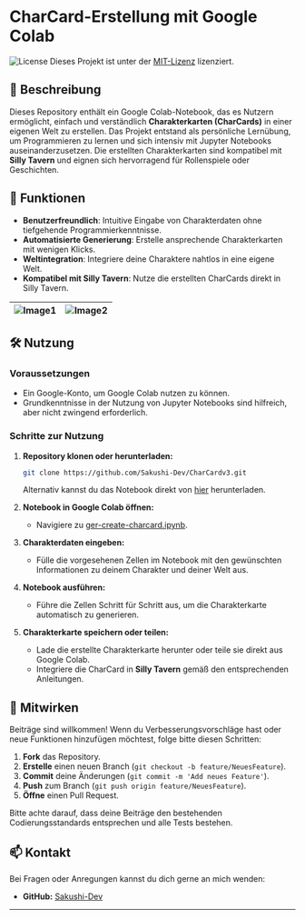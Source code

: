 # CharCard-Erstellung mit Google Colab

![License](https://img.shields.io/badge/license-MIT-blue.svg)
Dieses Projekt ist unter der [MIT-Lizenz](LICENSE) lizenziert.

## 📖 Beschreibung

Dieses Repository enthält ein Google Colab-Notebook, das es Nutzern ermöglicht, einfach und verständlich **Charakterkarten (CharCards)** in einer eigenen Welt zu erstellen. Das Projekt entstand als persönliche Lernübung, um Programmieren zu lernen und sich intensiv mit Jupyter Notebooks auseinanderzusetzen. Die erstellten Charakterkarten sind kompatibel mit **Silly Tavern** und eignen sich hervorragend für Rollenspiele oder Geschichten.

## 🚀 Funktionen

- **Benutzerfreundlich**: Intuitive Eingabe von Charakterdaten ohne tiefgehende Programmierkenntnisse.
- **Automatisierte Generierung**: Erstelle ansprechende Charakterkarten mit wenigen Klicks.
- **Weltintegration**: Integriere deine Charaktere nahtlos in eine eigene Welt.
- **Kompatibel mit Silly Tavern**: Nutze die erstellten CharCards direkt in Silly Tavern.

|![Image1](https://github.com/Sakushi-Dev/CharCardv3/blob/main/charcard_0.png) |![Image2](https://github.com/Sakushi-Dev/CharCardv3/blob/main/charcard_1.png) |
|:---:|:---:|

## 🛠️ Nutzung

### Voraussetzungen

- Ein Google-Konto, um Google Colab nutzen zu können.
- Grundkenntnisse in der Nutzung von Jupyter Notebooks sind hilfreich, aber nicht zwingend erforderlich.

### Schritte zur Nutzung

1. **Repository klonen oder herunterladen:**

    ```bash
    git clone https://github.com/Sakushi-Dev/CharCardv3.git
    ```

    Alternativ kannst du das Notebook direkt von [hier](https://github.com/Sakushi-Dev/CharCardv3/blob/main/ger-create-charcard.ipynb) herunterladen.

2. **Notebook in Google Colab öffnen:**

    - Navigiere zu [ger-create-charcard.ipynb](https://colab.research.google.com/github/Sakushi-Dev/CharCardv3/blob/main/ger-create-charcard.ipynb).

3. **Charakterdaten eingeben:**

    - Fülle die vorgesehenen Zellen im Notebook mit den gewünschten Informationen zu deinem Charakter und deiner Welt aus.

4. **Notebook ausführen:**

    - Führe die Zellen Schritt für Schritt aus, um die Charakterkarte automatisch zu generieren.

5. **Charakterkarte speichern oder teilen:**

    - Lade die erstellte Charakterkarte herunter oder teile sie direkt aus Google Colab.
    - Integriere die CharCard in **Silly Tavern** gemäß den entsprechenden Anleitungen.

## 🤝 Mitwirken

Beiträge sind willkommen! Wenn du Verbesserungsvorschläge hast oder neue Funktionen hinzufügen möchtest, folge bitte diesen Schritten:

1. **Fork** das Repository.
2. **Erstelle** einen neuen Branch (`git checkout -b feature/NeuesFeature`).
3. **Commit** deine Änderungen (`git commit -m 'Add neues Feature'`).
4. **Push** zum Branch (`git push origin feature/NeuesFeature`).
5. **Öffne** einen Pull Request.

Bitte achte darauf, dass deine Beiträge den bestehenden Codierungsstandards entsprechen und alle Tests bestehen.

## 📫 Kontakt

Bei Fragen oder Anregungen kannst du dich gerne an mich wenden:

- **GitHub:** [Sakushi-Dev](https://github.com/Sakushi-Dev)

---
